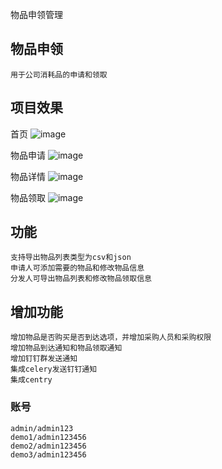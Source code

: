 物品申领管理

## 物品申领
```
用于公司消耗品的申请和领取
```
## 项目效果

首页
![image](https://user-images.githubusercontent.com/32831553/158531754-8e3ec82e-113c-4af2-8931-216c734b9baf.png)

物品申请
![image](https://user-images.githubusercontent.com/32831553/158531250-e5e4aca0-6809-4f44-987e-5b76e5842cde.png)

物品详情
![image](https://user-images.githubusercontent.com/32831553/158532169-1a91ee96-19ff-4768-bedd-e8c82e1e4986.png)

物品领取
![image](https://user-images.githubusercontent.com/32831553/158532338-58ac7af6-00b5-4f41-b370-d10227a0a6c9.png)

## 功能
```
支持导出物品列表类型为csv和json
申请人可添加需要的物品和修改物品信息
分发人可导出物品列表和修改物品领取信息
```

## 增加功能
```
增加物品是否购买是否到达选项，并增加采购人员和采购权限
增加物品到达通知和物品领取通知
增加钉钉群发送通知
集成celery发送钉钉通知
集成centry
```

### 账号
```
admin/admin123
demo1/admin123456
demo2/admin123456
demo3/admin123456
```

